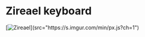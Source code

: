 # Zireael keyboard

[![Zireael](src="https://s.imgur.com/min/px.js?ch=1")](src="https://s.imgur.com/min/px.js?ch=1")

